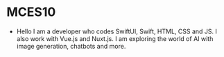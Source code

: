 # MCES10
- Hello I am a developer who codes SwiftUI, Swift, HTML, CSS and JS. I also work with Vue.js and Nuxt.js. I am exploring the world of AI with image generation, chatbots and more.
<!---
MCES10/MCES10 is a ✨ special ✨ repository because its `README.md` (this file) appears on your GitHub profile.
You can click the Preview link to take a look at your changes.
--->
